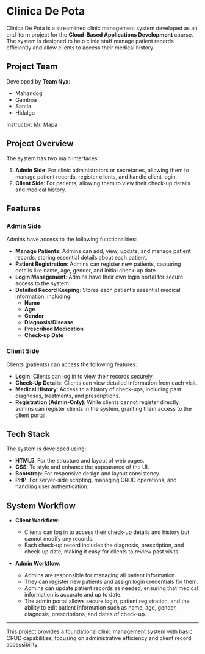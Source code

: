 # Clinica De Pota

Clinica De Pota is a streamlined clinic management system developed as an end-term project for the **Cloud-Based Applications Development** course. The system is designed to help clinic staff manage patient records efficiently and allow clients to access their medical history. 

## Project Team

Developed by **Team Nyx**:
- Mahandog
- Gamboa
- Santia
- Hidalgo

Instructor: Mr. Mapa

## Project Overview

The system has two main interfaces:

1. **Admin Side**: For clinic administrators or secretaries, allowing them to manage patient records, register clients, and handle client login.
2. **Client Side**: For patients, allowing them to view their check-up details and medical history.

## Features

### Admin Side

Admins have access to the following functionalities:

- **Manage Patients**: Admins can add, view, update, and manage patient records, storing essential details about each patient.
- **Patient Registration**: Admins can register new patients, capturing details like name, age, gender, and initial check-up date.
- **Login Management**: Admins have their own login portal for secure access to the system.
- **Detailed Record Keeping**: Stores each patient’s essential medical information, including:
  - **Name**
  - **Age**
  - **Gender**
  - **Diagnosis/Disease**
  - **Prescribed Medication**
  - **Check-up Date**

### Client Side

Clients (patients) can access the following features:

- **Login**: Clients can log in to view their records securely.
- **Check-Up Details**: Clients can view detailed information from each visit.
- **Medical History**: Access to a history of check-ups, including past diagnoses, treatments, and prescriptions.
- **Registration (Admin-Only)**: While clients cannot register directly, admins can register clients in the system, granting them access to the client portal.

## Tech Stack

The system is developed using:

- **HTML5**: For the structure and layout of web pages.
- **CSS**: To style and enhance the appearance of the UI.
- **Bootstrap**: For responsive design and layout consistency.
- **PHP**: For server-side scripting, managing CRUD operations, and handling user authentication.

## System Workflow

- **Client Workflow**:
  - Clients can log in to access their check-up details and history but cannot modify any records.
  - Each check-up record includes the diagnosis, prescription, and check-up date, making it easy for clients to review past visits.

- **Admin Workflow**:
  - Admins are responsible for managing all patient information.
  - They can register new patients and assign login credentials for them.
  - Admins can update patient records as needed, ensuring that medical information is accurate and up to date.
  - The admin portal allows secure login, patient registration, and the ability to edit patient information such as name, age, gender, diagnosis, prescriptions, and dates of check-up.

---

This project provides a foundational clinic management system with basic CRUD capabilities, focusing on administrative efficiency and client record accessibility.